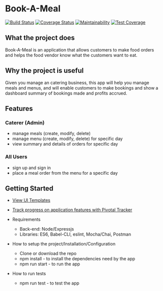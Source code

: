 # Book-A-Meal

[![Build Status](https://travis-ci.org/ozimos/Book-A-Meal.svg?branch=157119216-CI-codeCoverage-dummy)](https://travis-ci.org/ozimos/Book-A-Meal)
[![Coverage Status](https://coveralls.io/repos/github/ozimos/Book-A-Meal/badge.svg?branch=157119216-CI-codeCoverage-dummy)](https://coveralls.io/github/ozimos/Book-A-Meal?branch=157119216-CI-codeCoverage-dummy)
[![Maintainability](https://api.codeclimate.com/v1/badges/77dae76840f23281165a/maintainability)](https://codeclimate.com/github/ozimos/Book-A-Meal/maintainability)
[![Test Coverage](https://api.codeclimate.com/v1/badges/77dae76840f23281165a/test_coverage)](https://codeclimate.com/github/ozimos/Book-A-Meal/test_coverage)

## What the project does

Book-A-Meal is an application that allows customers to make food orders and helps the food
vendor know what the customers want to eat.

## Why the project is useful

Given you manage an catering business, this app will help you manage meals and menus, and will enable customers to make bookings and show a dashboard summary of bookings made and profits accrued.

## Features

### Caterer (Admin)

* manage meals (create, modify, delete)
* manage menu (create, modify, delete) for specific day
* view summary and details of orders for specific day

### All Users

* sign up and sign in
* place a meal order from the menu for a specific day

## Getting Started

* [View UI Templates](<https://ozimos.github.io/Book-A-Meal/UI> "Github Project Hosting")

* [Track progress on application features with Pivotal Tracker](<https://www.pivotaltracker.com/n/projects/2165548> "Pivotal Tracker Project")
* Requirements

  * Back-end: Node/Expressjs
  * Libraries: ES6, Babel-CLI, eslint, Mocha/Chai, Postman

* How to setup the project/Installation/Configuration

  * Clone or download the repo
  * npm install - to install the dependencies need by the app
  * npm run start - to run the app

* How to run tests

  * npm run test - to test the app
